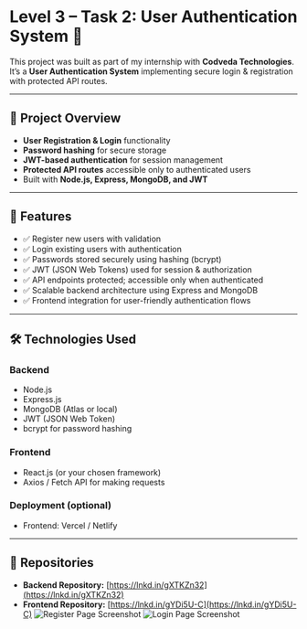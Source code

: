 # Level 3 – Task 2: User Authentication System 🔑  

This project was built as part of my internship with **Codveda Technologies**.  
It’s a **User Authentication System** implementing secure login & registration with protected API routes.

---

## 📑 Project Overview  

- **User Registration & Login** functionality  
- **Password hashing** for secure storage  
- **JWT-based authentication** for session management  
- **Protected API routes** accessible only to authenticated users  
- Built with **Node.js, Express, MongoDB, and JWT**  

---

## 🎯 Features  

- ✅ Register new users with validation  
- ✅ Login existing users with authentication  
- ✅ Passwords stored securely using hashing (bcrypt)  
- ✅ JWT (JSON Web Tokens) used for session & authorization  
- ✅ API endpoints protected; accessible only when authenticated  
- ✅ Scalable backend architecture using Express and MongoDB  
- ✅ Frontend integration for user-friendly authentication flows  

---

## 🛠️ Technologies Used  

### Backend  
- Node.js  
- Express.js  
- MongoDB (Atlas or local)  
- JWT (JSON Web Token)  
- bcrypt for password hashing  

### Frontend  
- React.js (or your chosen framework)  
- Axios / Fetch API for making requests  

### Deployment (optional)  
- Frontend: Vercel / Netlify  

---

## 📂 Repositories  

- **Backend Repository:** [https://lnkd.in/gXTKZn32](https://lnkd.in/gXTKZn32)  
- **Frontend Repository:** [https://lnkd.in/gYDi5U-C](https://lnkd.in/gYDi5U-C) 
![Register Page Screenshot](path-to-register.png)
![Login Page Screenshot](path-to-login.png)
